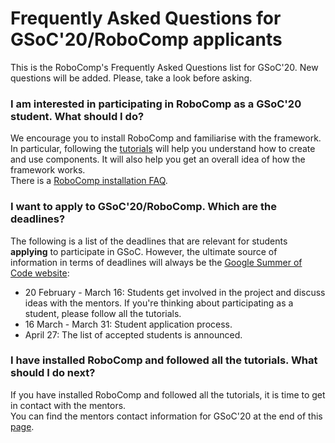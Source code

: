 # Frequently Asked Questions for GSoC'20/RoboComp applicants

This is the RoboComp's Frequently Asked Questions list for GSoC'20. New questions will be added. Please, take a look before asking.

### I am interested in participating in RoboComp as a GSoC'20 student. What should I do?
We encourage you to install RoboComp and familiarise with the framework. In particular, following the [tutorials](https://github.com/robocomp/robocomp/blob/stable/doc/README.md) will help you understand how to create and use components. It will also help you get an overall idea of how the framework works.  
There is a [RoboComp installation FAQ](https://github.com/robocomp/robocomp/blob/development/doc/FAQ.md).


### I want to apply to GSoC'20/RoboComp. Which are the deadlines?
The following is a list of the deadlines that are relevant for students **applying** to participate in GSoC. However, the ultimate source of information in terms of deadlines will always be the [Google Summer of Code website](https://summerofcode.withgoogle.com/):
* 20 February - March 16: Students get involved in the project and discuss ideas with the mentors. If you're thinking about participating as a student, please follow all the tutorials.
* 16 March - March 31: Student application process.
* April 27: The list of accepted students is announced.

### I have installed RoboComp and followed all the tutorials. What should I do next?
If you have installed RoboComp and followed all the tutorials, it is time to get in contact with the mentors.  
You can find the mentors contact information for GSoC'20 at the end of this [page](/web/gsoc/2020/ideas/index#complete-list-of-mentors).





















